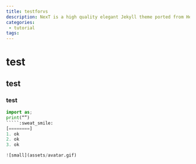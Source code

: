 ```yaml
---
title: testforvs
description: NexT is a high quality elegant Jekyll theme ported from Hexo Next. It is crafted from scratch, with love.
categories:
 - tutorial
tags:
---
```


# test
## test
### test
```python
import as;
print(“”)
`````:sweat_smile:
[========]
1. ok
2. ok
3. ok

![small](assets/avatar.gif)

